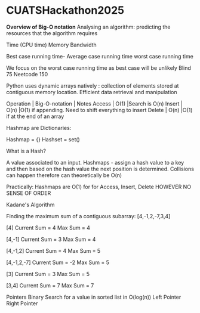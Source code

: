 # CUATSHackathon2025

**Overview of Big-O notation**
Analysing an algorithm: predicting the resources that the algorithm requires

Time (CPU time)
Memory
Bandwidth

Best case running time-
Average case running time
worst case running time

We focus on the worst case running time as best case will be unlikely 
Blind 75
Neetcode 150

Python uses dynamic arrays natively : collection of elements stored at contiguous memory location. Efficient data retrieval and manipulation

Operation | Big-O-notation | Notes
Access    | O(1)           |Search is O(n)
Insert    | O(n)           |O(1) if appending. Need to shift everything to insert
Delete    | O(n)           |O(1) if at the end of an array

Hashmap are Dictionaries:

Hashmap = {}
Hashset = set()

What is a Hash?

A value associated to an input. Hashmaps - assign a hash value to a key and then based on the hash value the next position is determined. Collisions can happen therefore can theoretically be O(n)

Practically: Hashmaps are O(1) for for Access, Insert, Delete HOWEVER NO SENSE OF ORDER

Kadane's Algorithm

Finding the maximum sum of a contiguous subarray:
[4,-1,2,-7,3,4]

[4] Current Sum = 4 Max Sum = 4

[4,-1] Current Sum = 3 Max Sum = 4

[4,-1,2] Current Sum = 4 Max Sum = 5

[4,-1,2,-7] Current Sum = -2 Max Sum = 5

[3] Current Sum = 3 Max Sum = 5

[3,4] Current Sum = 7 Max Sum = 7

Pointers
Binary Search for a value in sorted list in O(log(n))
Left Pointer Right Pointer




